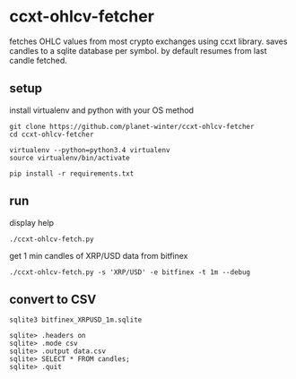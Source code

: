 # ccxt-ohlcv-fetcher

fetches OHLC values from most crypto exchanges using ccxt library. saves candles to a sqlite database per symbol.
by default resumes from last candle fetched.


## setup

install virtualenv and python with your OS method

```
git clone https://github.com/planet-winter/ccxt-ohlcv-fetcher
cd ccxt-ohlcv-fetcher

virtualenv --python=python3.4 virtualenv
source virtualenv/bin/activate

pip install -r requirements.txt
```

## run

display help
```
./ccxt-ohlcv-fetch.py
```
get 1 min candles of XRP/USD data from bitfinex
```
./ccxt-ohlcv-fetch.py -s 'XRP/USD' -e bitfinex -t 1m --debug  
```

## convert to CSV
```
sqlite3 bitfinex_XRPUSD_1m.sqlite

sqlite> .headers on
sqlite> .mode csv
sqlite> .output data.csv
sqlite> SELECT * FROM candles;
sqlite> .quit
```

